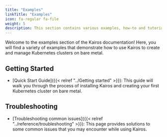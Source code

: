 ```yaml
---
title: "Examples"
linkTitle: "Examples"
icon: fa-regular fa-file
weight: 5
description: This section contains various examples, how-to and tutorial to use Kairos
---
```


Welcome to the examples section of the Kairos documentation! Here, you will find a variety of examples that demonstrate how to use Kairos to create and manage Kubernetes clusters on bare metal.

## Getting Started

- [Quick Start Guide]({{< relref "../Getting started" >}}): This guide will walk you through the process of installing Kairos and creating your first Kubernetes cluster on bare metal.

## Troubleshooting

- [Troubleshooting common issues]({{< relref "../reference/troubleshooting" >}}): This page provides solutions to some common issues that you may encounter while using Kairos.